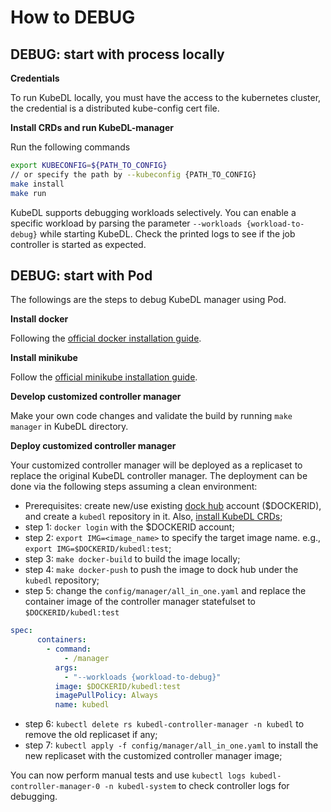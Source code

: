 # How to DEBUG

## DEBUG: start with process locally

**Credentials**

To run KubeDL locally, you must have the access to the kubernetes cluster, the credential is a distributed
kube-config cert file.

**Install CRDs and run KubeDL-manager**

Run the following commands

```bash
export KUBECONFIG=${PATH_TO_CONFIG}
// or specify the path by --kubeconfig {PATH_TO_CONFIG}
make install
make run
```

KubeDL supports debugging workloads selectively. You can enable a specific workload by parsing the 
parameter `--workloads {workload-to-debug}` while starting KubeDL. Check the printed logs to see 
if the job controller is started as expected.

## DEBUG: start with Pod

The followings are the steps to debug KubeDL manager using Pod.

**Install docker**

Following the [official docker installation guide](https://docs.docker.com/install/).

**Install minikube**

Follow the [official minikube installation guide](https://kubernetes.io/docs/tasks/tools/install-minikube/).

**Develop customized controller manager**

Make your own code changes and validate the build by running `make manager` in KubeDL directory.

**Deploy customized controller manager**

Your customized controller manager will be deployed as a replicaset to replace the original KubeDL controller manager.
The deployment can be done via the following steps assuming a clean environment:

* Prerequisites: create new/use existing [dock hub](https://hub.docker.com/) account ($DOCKERID), and create a `kubedl` repository in it. Also, [install KubeDL CRDs](../README.md#install-crds);
* step 1: `docker login` with the $DOCKERID account;
* step 2: `export IMG=<image_name>` to specify the target image name. e.g., `export IMG=$DOCKERID/kubedl:test`;
* step 3: `make docker-build` to build the image locally;
* step 4: `make docker-push` to push the image to dock hub under the `kubedl` repository;
* step 5: change the `config/manager/all_in_one.yaml` and replace the container image of the controller manager statefulset to `$DOCKERID/kubedl:test`

```yaml
spec:
      containers:
        - command:
            - /manager
          args:
            - "--workloads {workload-to-debug}"
          image: $DOCKERID/kubedl:test
          imagePullPolicy: Always
          name: kubedl
```

* step 6: `kubectl delete rs kubedl-controller-manager -n kubedl` to remove the old replicaset if any;
* step 7: `kubectl apply -f config/manager/all_in_one.yaml` to install the new replicaset with the customized controller manager image;

You can now perform manual tests and use `kubectl logs kubedl-controller-manager-0 -n kubedl-system` to check controller logs for debugging.